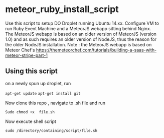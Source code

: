 # meteor_ruby_install_script

Use this script to setup DO Droplet running Ubuntu 14.xx. Configure VM to run Ruby Event Machine and a MeteorJS webapp sitting behind Nginx.  
The MeteorJS webapp is based on an older version of MeteorJS (version 1.0) and as such requires an older version of NodeJS, thus the reason for the older NodeJS installation. Note : the MeteorJS webapp is based on Meteor Chef's https://themeteorchef.com/tutorials/building-a-saas-with-meteor-stripe-part-1


## Using this script
on a newly spun up droplet, run 

`apt-get update`
`apt-get install git`

Now clone this repo , navigate to .sh file and run 

`Sudo chmod +x  file.sh`  

Now execute shell script

`sudo /directory/containing/script/file.sh`
